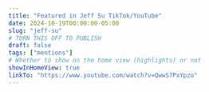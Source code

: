 ```yaml
---
title: "Featured in Jeff Su TikTok/YouTube"
date: 2024-10-19T00:00:00-05:00
slug: "jeff-su"
# TURN THIS OFF TO PUBLISH
draft: false
tags: ["mentions"]
# Whether to show on the home view (highlights) or not
showInHomeView: true
linkTo: "https://www.youtube.com/watch?v=QwwS7PxYpzo"
---
```

